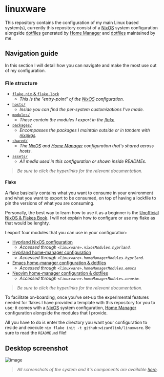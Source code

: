 # linuxware

This repository contains the configuration of my main Linux based system(s), currently this repository consist of a
[NixOS] system configuration alongside [dotfiles] generated by [Home Manager] and [dotfiles] maintained by me.

## Navigation guide

In this section I will detail how you can navigate and make the most use out of my configuration.

### File structure

- [`flake.nix` & `flake.lock`](#flake)
  - _This is the "entry-point" of the [NixOS] configuration._
- [`hosts/`](/hosts/)
  - _Inside you can find the per-system customizations I've made._
- [`modules/`](/modules/)
  - _These contain the modules I export in the [flake](#flake)._
- [`packages/`](/packages/)
  - _Encompasses the packages I maintain outside or in tandem with [nixpkgs]._
- [`shared/`](/shared/)
  - _The [NixOS] and [Home Manager] configuration that's shared across hosts._
- [`assets/`](/assets/)
  - _All media used in this configuration or shown inside READMEs._

> _Be sure to click the hyperlinks for the relevant documentation._

#### Flake

A flake basically contains what you want to consume in your environment and what you want to export to be consumed, on
top of having a lockfile to pin the versions of what you are consuming.

Personally, the best way to learn how to use it as a beginner is the [Unofficial NixOS & Flakes
Book](https://nixos-and-flakes.thiscute.world/). I will not explain how to configure or use my flake as that would be
lenghty.

I export four modules that you can use in your configuration:
- [Hyprland NixOS configuration](/modules/hyprland/README.md)
  - _Accessed through `<linuxware>.nixosModules.hyprland`._
- [Hyprland home-manager configuration](/modules/hyprland/README.md#configuration)
  - _Accessed through `<linuxware>.homeManagerModules.hyprland`._
- [Emacs home-manager configuration & dotfiles](/modules/emacs/README.md)
  - _Accessed through `<linuxware>.homeManagerModules.emacs`_
- [Neovim home-manager configuration & dotfiles](/modules/neovim/README.md)
  - _Accessed through `<linuxware>.homeManagerModules.neovim`._

> _Be sure to click the hyperlinks for the relevant documentation._

To facilitate on-boarding, once you've set-up the experimental features needed for flakes I have provided a template
with this repository for you to use; it comes with a [NixOS] system configuration, [Home Manager] configuration
alongside the modules that I provide.

All you have to do is enter the directory you want your configuration to reside and execute
`nix flake init -t github:wizardlink/linuxware`. Be sure to read the `README.md` file!

## Desktop screenshot

![image](/assets/screenshots/full-system.png)

> _All screenshots of the system and it's components are available [here](/assets/README.md)._


<!-- REFERENCES -->

[dotfiles]: https://wiki.archlinux.org/title/Dotfiles
[home manager]: https://github.com/nix-community/home-manager
[nixos]: https://nixos.org/
[nixpkgs]: https://github.com/NixOS/nixpkgs/
